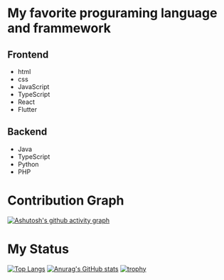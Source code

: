 # My favorite proguraming language and frammework 
## Frontend
- html
- css
- JavaScript
- TypeScript
- React
- Flutter
## Backend
- Java
- TypeScript
- Python
- PHP
# Contribution Graph
[![Ashutosh's github activity graph](https://activity-graph.herokuapp.com/graph?username=AkiGR&theme=react-dark)](https://github.com/ashutosh00710/github-readme-activity-graph)
# My Status
[![Top Langs](https://github-readme-stats.vercel.app/api/top-langs/?username=AkiGR&theme=react)](https://github.com/anuraghazra/github-readme-stats)
[![Anurag's GitHub stats](https://github-readme-stats.vercel.app/api?username=AkiGR&theme=react)](https://github.com/anuraghazra/github-readme-stats)
[![trophy](https://github-profile-trophy.vercel.app/?username=AkiGR&theme=algolia&column=10)](https://github.com/ryo-ma/github-profile-trophy)

